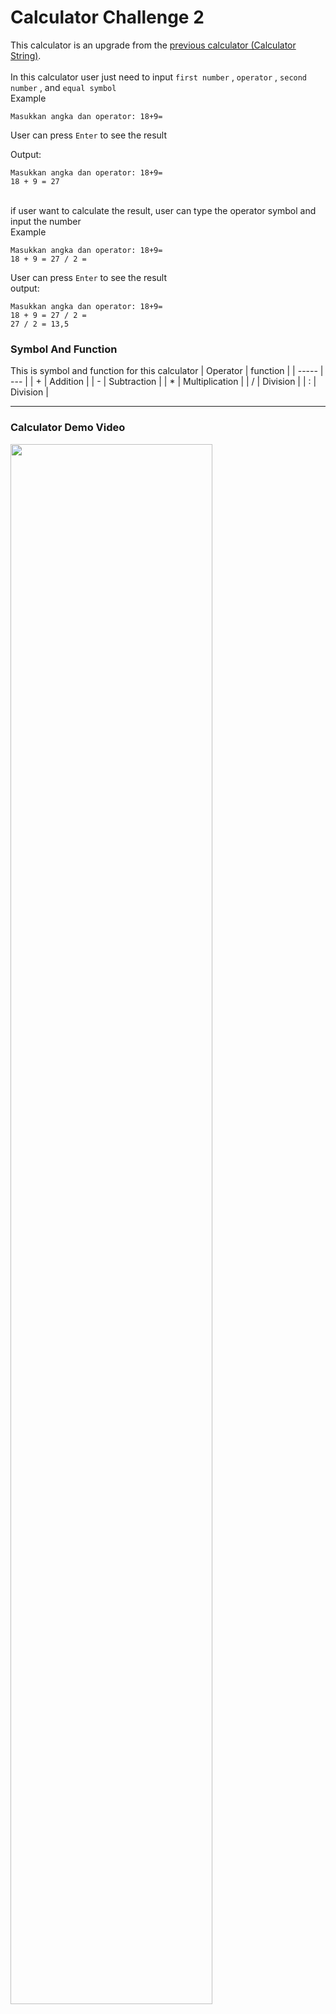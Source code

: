 # Calculator Challenge 2
This calculator is an upgrade from the [previous calculator (Calculator String)](https://github.com/daffaputra09/calculator-model-string). <br> <br>
In this calculator user just need to input `first number` , `operator` , `second number` , and `equal symbol`  
Example
```
Masukkan angka dan operator: 18+9=
```   
  User can press `Enter` to see the result <br>
  
  Output:
  ```
Masukkan angka dan operator: 18+9=
18 + 9 = 27
```
 
<br> if user want to calculate the result, user can type the operator symbol and input the number  
Example
```
Masukkan angka dan operator: 18+9=
18 + 9 = 27 / 2 =
```   
  User can press `Enter` to see the result  <br>
  output:
  ```
  Masukkan angka dan operator: 18+9=
18 + 9 = 27 / 2 =
27 / 2 = 13,5
```

### Symbol And Function
  This is symbol and function for this calculator
| Operator | function       |
| -----    | ---            |
| +        | Addition       |
| -        | Subtraction    |
| *        | Multiplication |
| /        | Division       |
| :        | Division       |  

 ---     
 ### Calculator Demo Video  
 <img src="https://github.com/daffaputra09/assets/blob/main/challenge%202%20version%202.gi" width="80%" >
